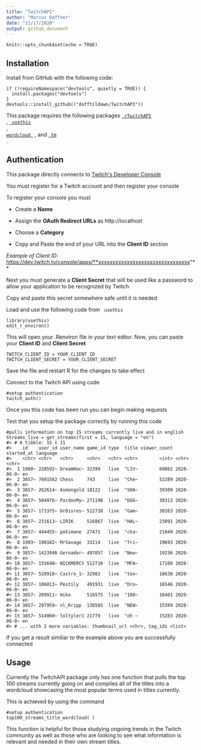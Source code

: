 ```yaml
---
title: "TwitchAPI"
author: "Marcus Daffner"
date: "11/17/2020"
output: github_document
---
```


```{r setup, include=FALSE}
knitr::opts_chunk$set(echo = TRUE)
```

## Installation

Install from GitHub with the following code:

```{r install, eval = FALSE}
if (!requireNamespace("devtools", quietly = TRUE)) {
  install.packages("devtools")
}
devtools::install_github(("dafftildawn/TwitchAPI"))
```

This package requires the following packages  [<code> rTwitchAPI </code>](https://github.com/Freguglia/rTwitchAPI) , [<code> usethis </code>](https://usethis.r-lib.org/),
[<code> wordcloud </code>](https://cran.r-project.org/web/packages/wordcloud/wordcloud.pdf) , and [<code> tm </code>](https://cran.r-project.org/web/packages/tm/tm.pdf). 

## Authentication

This package directly connects to [Twitch's Developer Console](https://dev.twitch.tv/console)

You must register for a Twitch account and then register your console

To register your console you must

+ Create a **Name**

+ Assign the **OAuth Redirect URLs** as http://localhost

+ Choose a **Category**

+ Copy and Paste the end of your URL into the **Client ID** section

_Example of Client ID:_ https://dev.twitch.tv/console/apps/**xxxxxxxxxxxxxxxxxxxxxxxxxxxxxxxx"**

Next you must generate a **Client Secret** that will be used like a password to allow your application to be recognized by Twitch

Copy and paste this secret somewhere safe until it is needed

Load and use the following code from  <code> usethis </code>

```{r, eval = FALSE}
library(usethis)
edit_r_environ()
```

This will open your .Renviron file in your text editor. Now, you can paste your **Client ID** and **Client Secret**

```{r, eval = FALSE}
TWITCH_CLIENT_ID = YOUR_CLIENT_ID
TWITCH_CLIENT_SECRET = YOUR_CLIENT_SECRET
```

Save the file and restart R for the changes to take effect


Connect to the Twitch API using code

```{r, eval = FALSE}
#setup authentication
twitch_auth()
```

Once you this code has been  run you can begin making requests

Test that you setup the package correctly by running this code

```{r, eval = FALSE}
#pulls information on top 15 streams currently live and in english
Streams_live = get_streams(first = 15, language = "en")
#> # A tibble: 15 x 11
#>    id    user_id user_name game_id type  title viewer_count started_at language
#>    <chr> <chr>   <chr>     <chr>   <chr> <chr>        <int> <chr>      <chr>   
#>  1 1900~ 228592~ DreamHac~ 32399   live  "LIV~        60862 2020-06-0~ en      
#>  2 3857~ 7601562 Chess     743     live  "Che~        52289 2020-06-0~ en      
#>  3 3857~ 262614~ Asmongold 18122   live  "SHA~        39309 2020-06-0~ en      
#>  4 3857~ 504976~ PardonMy~ 271198  live  "DUG~        30313 2020-06-0~ en      
#>  5 3857~ 173375~ DrDisres~ 512710  live  "Gam~        30263 2020-06-0~ en      
#>  6 3857~ 231613~ LIRIK     516867  live  "HAL~        23891 2020-06-0~ en      
#>  7 3857~ 444455~ pokimane  27471   live  "cha~        21049 2020-06-0~ en      
#>  8 1903~ 198182~ MrSavage  33214   live  "Tri~        19693 2020-06-0~ en      
#>  9 3857~ 1423946 Gernader~ 497057  live  "New~        19236 2020-06-0~ en      
#> 10 3857~ 155648~ NICKMERCS 512710  live  "MFA~        17108 2020-06-0~ en      
#> 11 3857~ 520918~ Castro_1~ 32982   live  "tox~        16638 2020-06-0~ en      
#> 12 3857~ 106013~ Pestily   491931  live  "Dro~        16546 2020-06-0~ en      
#> 13 3857~ 269911~ Hiko      516575  live  "100~        16401 2020-06-0~ en      
#> 14 3857~ 297959~ nl_Kripp  138585  live  "NEW~        15389 2020-06-0~ en      
#> 15 3857~ 514960~ loltyler1 21779   live  "oh ~        15283 2020-06-0~ en      
#> # ... with 2 more variables: thumbnail_url <chr>, tag_ids <list>
```

If you get a result similiar to the example above you are successfully connected

## Usage

Currently the TwitchAPI package only has one function that pulls the top 100 streams currently going on and compiles all of the titles into a wordcloud showcasing the most popular terms used in titles currently. 

This is achieved by using the command 

```{r, eval = FALSE}
#setup authentication
top100_streams_title_wordcloud( )
```

This function is helpful for those studying ongoing trends in the Twitch community as well as those who are looking to see what information is relevant and needed in their own stream titles. 

